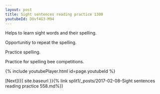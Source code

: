 ```yaml
---
layout: post
title: Sight sentences reading practice 1300
youtubeId: DUvf4G3-M94
---
```

 
 
Helps to learn sight words and their spelling.

Opportunitiy to repeat the spelling. 

Practice spelling. 
 
Practice for spelling bee competitions. 
 
{% include youtubePlayer.html id=page.youtubeId %}
 
 

[Next]({{ site.baseurl }}{% link  split1/_posts/2017-02-08-Sight sentences reading practice 558.md%})
 
